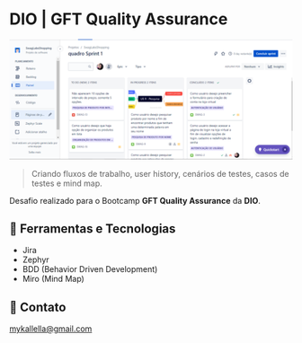 # DIO | GFT Quality Assurance

![preview](./preview.png)
 
 > Criando fluxos de trabalho, user history, cenários de testes, casos de testes e mind map.

 Desafio realizado para o Bootcamp **GFT Quality Assurance** da **DIO**.

## 🔧 Ferramentas e Tecnologias

- Jira 
- Zephyr
- BDD (Behavior Driven Development) 
- Miro (Mind Map)


## 🔗 Contato

mykallella@gmail.com
